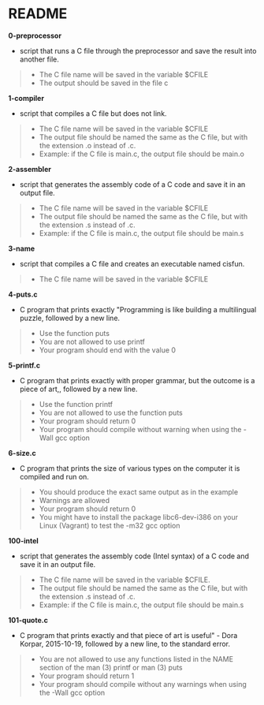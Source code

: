 # README 

**0-preprocessor**
* script that runs a C file through the preprocessor and save the result into another file.

> * The C file name will be saved in the variable $CFILE
> * The output should be saved in the file c

**1-compiler**
* script that compiles a C file but does not link.

> * The C file name will be saved in the variable $CFILE
> * The output file should be named the same as the C file, but with the extension .o instead of .c.
> * Example: if the C file is main.c, the output file should be main.o

**2-assembler**
* script that generates the assembly code of a C code and save it in an output file.

> * The C file name will be saved in the variable $CFILE
> * The output file should be named the same as the C file, but with the extension .s instead of .c.
> * Example: if the C file is main.c, the output file should be main.s

**3-name**
* script that compiles a C file and creates an executable named cisfun.

> * The C file name will be saved in the variable $CFILE

**4-puts.c**
*  C program that prints exactly "Programming is like building a multilingual puzzle, followed by a new line.

> * Use the function puts
> * You are not allowed to use printf
> * Your program should end with the value 0

**5-printf.c**
* C program that prints exactly with proper grammar, but the outcome is a piece of art,, followed by a new line.

> * Use the function printf
> * You are not allowed to use the function puts
> * Your program should return 0
> * Your program should compile without warning when using the -Wall gcc option

**6-size.c**
* C program that prints the size of various types on the computer it is compiled and run on.

> * You should produce the exact same output as in the example
> * Warnings are allowed
> * Your program should return 0
> * You might have to install the package libc6-dev-i386 on your Linux (Vagrant) to test the -m32 gcc option

**100-intel**
* script that generates the assembly code (Intel syntax) of a C code and save it in an output file.

> * The C file name will be saved in the variable $CFILE.
> * The output file should be named the same as the C file, but with the extension .s instead of .c.
> * Example: if the C file is main.c, the output file should be main.s

**101-quote.c**
* C program that prints exactly and that piece of art is useful" - Dora Korpar, 2015-10-19, followed by a new line, to the standard error.

> * You are not allowed to use any functions listed in the NAME section of the man (3) printf or man (3) puts
> * Your program should return 1
> * Your program should compile without any warnings when using the -Wall gcc option